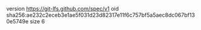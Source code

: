 version https://git-lfs.github.com/spec/v1
oid sha256:ae232c2eceb3e1ae5f031d23d82317e11f6c757bf5a5aec8dc067bf130e5749e
size 6

